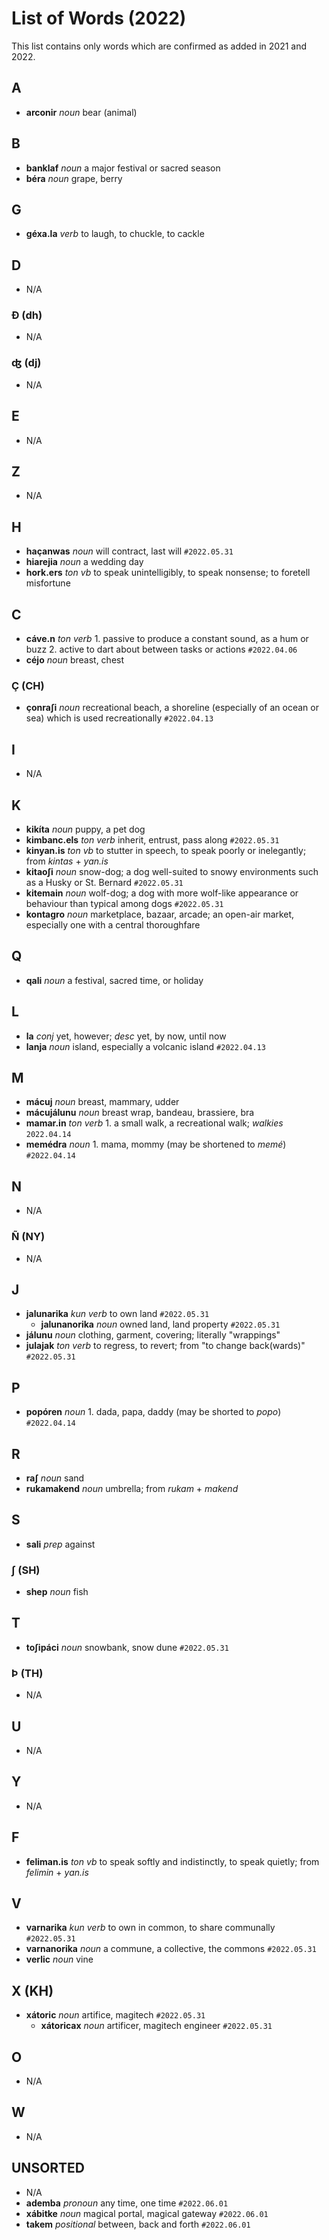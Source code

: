 # List of Words (2022)

This list contains only words which are confirmed as added in 2021 and 2022.

## A

+ **arconir** _noun_ bear (animal)

## B

+ **banklaf** _noun_ a major festival or sacred season
+ **béra** _noun_ grape, berry

## G

+ **géxa.la** _verb_ to laugh, to chuckle, to cackle

## D

+ N/A

### Ð (dh)

+ N/A

### ʤ (dj)

+ N/A

## E

+ N/A

## Z

+ N/A

## H

+ **haçanwas** _noun_ will contract, last will `#2022.05.31`
+ **hiarejia** _noun_ a wedding day
+ **hork.ers** _ton vb_ to speak unintelligibly, to speak nonsense; to foretell misfortune

## C

+ **cáve.n** _ton verb_ 1. passive to produce a constant sound, as a hum or buzz 2. active to dart about between tasks or actions `#2022.04.06`
+ **céjo** _noun_ breast, chest

### Ç (CH)

+ **çonraʃi** _noun_ recreational beach, a shoreline (especially of an ocean or sea) which is used recreationally `#2022.04.13`

## I

+ N/A

## K

+ **kikíta** _noun_ puppy, a pet dog
+ **kimbanc.els** _ton verb_ inherit, entrust, pass along `#2022.05.31`
+ **kinyan.is** _ton vb_ to stutter in speech, to speak poorly or inelegantly; from _kintas_ + _yan.is_
+ **kitaoʃi** _noun_ snow-dog; a dog well-suited to snowy environments such as a Husky or St. Bernard `#2022.05.31`
+ **kitemain** _noun_ wolf-dog; a dog with more wolf-like appearance or behaviour than typical among dogs `#2022.05.31`
+ **kontagro** _noun_ marketplace, bazaar, arcade; an open-air market, especially one with a central thoroughfare

## Q

+ **qali** _noun_ a festival, sacred time, or holiday

## L

+ **la** _conj_ yet, however; _desc_ yet, by now, until now
+ **lanja** _noun_ island, especially a volcanic island `#2022.04.13`

## M

+ **mácuj** _noun_ breast, mammary, udder
+ **mácujálunu** _noun_ breast wrap, bandeau, brassiere, bra
+ **mamar.in** _ton verb_ 1. a small walk, a recreational walk; _walkies_ `2022.04.14`
+ **memédra** _noun_ 1. mama, mommy (may be shortened to _memé_) `#2022.04.14`

## N

+ N/A

### Ñ (NY)

+ N/A

## J

+ **jalunarika** _kun verb_ to own land `#2022.05.31`
  + **jalunanorika** _noun_ owned land, land property `#2022.05.31`
+ **jálunu** _noun_ clothing, garment, covering; literally "wrappings"
+ **julajak** _ton verb_ to regress, to revert; from "to change back(wards)" `#2022.05.31`

## P

+ **popóren** _noun_ 1. dada, papa, daddy (may be shorted to _popo_) `#2022.04.14`

## R

+ **raʃ** _noun_ sand
+ **rukamakend** _noun_ umbrella; from _rukam_ + _makend_

## S

+ **sali** _prep_ against

### ʃ (SH)

+ **shep** _noun_ fish

## T

+ **toʃipáci** _noun_ snowbank, snow dune `#2022.05.31`

### Þ (TH)

+ N/A

## U

+ N/A

## Y

+ N/A

## F

+ **feliman.is** _ton vb_ to speak softly and indistinctly, to speak quietly; from _felimin_ + _yan.is_

## V

+ **varnarika** _kun verb_ to own in common, to share communally `#2022.05.31`
+ **varnanorika** _noun_ a commune, a collective, the commons `#2022.05.31`
+ **verlic** _noun_ vine

## X (KH)

+ **xátoric** _noun_ artifice, magitech `#2022.05.31`
  + **xátoricax** _noun_ artificer, magitech engineer `#2022.05.31`

## O

+ N/A

## W

+ N/A

## UNSORTED

+ N/A
+ **ademba** _pronoun_ any time, one time `#2022.06.01`
+ **xábitke** _noun_ magical portal, magical gateway `#2022.06.01`
+ **takem** _positional_ between, back and forth `#2022.06.01`
